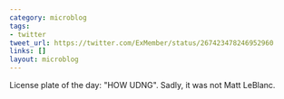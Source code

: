 ```yaml
---
category: microblog
tags:
- twitter
tweet_url: https://twitter.com/ExMember/status/267423478246952960
links: []
layout: microblog
---
```

License plate of the day: "HOW UDNG". Sadly, it was not Matt LeBlanc.
